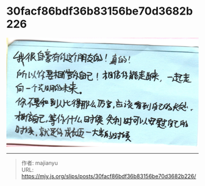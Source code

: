 # 30facf86bdf36b83156be70d3682b226

![30facf86bdf36b83156be70d3682b226.png](../../images/30facf86bdf36b83156be70d3682b226.png)

---

> 作者: majianyu  
> URL: https://mjy.js.org/slips/posts/30facf86bdf36b83156be70d3682b226/  

